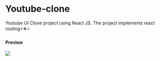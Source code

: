 # Youtube-clone

Youtube UI Clone project using React JS. The project implements react routing⚡❄⭐
<h4>Preview</h4>
<a href="https://user-images.githubusercontent.com/11515267/120979899-e1749580-c72a-11eb-99ce-da727964faa6.gif"><img src="https://user-images.githubusercontent.com/11515267/120979899-e1749580-c72a-11eb-99ce-da727964faa6.gif"/></a>
